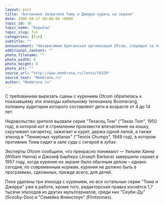 ```yaml
---
layout: post
title: "Англичане запретили Тому и Джерри курить на экране"
date: 2006-08-27 00:00:00 +0000
topic_id: 10
topic_name: "Курьёзы"
topic_slug: fun
categories: [fun]
subtitle: ""
announcement: "Независимая британская организация Ofcom, следящая за порядком в медийном пространстве, реагируя на жалобу зрителя, запретила курить на экране мультипликационным персонажам из сериала \"Том и Джерри\" (Tom and Jerry)."
additional_content: ""
photo_filename: ""
photo_width: 0
photo_height: 0
photo_alt: ""
source_url: "http://www.membrana.ru/lenta/?6329"
source_text: "Membrana.ru"
author: "Membrana.ru"
---
```

С требованием вырезать сцены с курением Ofcom обратилась к показавшему эти эпизоды кабельному телеканалу Boomerang, половину аудитории которого составляют дети в возрасте от 4 до 14 лет.

Недовольство зрителя вызвали серия "Техасец Том" ("Texas Tom", 1950 год), в которой кот в стремлении произвести впечатление на кошку, скручивает сигаретку, зажигает и курит, держа одной лапой, а также эпизод в "Теннисных чурбанах" ("Tennis Chumps", 1949 год), в котором противник Тома сидит в зале суда с сигарой в зубах.

Эксперты Ofcom сообщили, что прекрасно понимают — Уильям Ханна (William Hanna) и Джозеф Барбера (Joseph Barbera) завершили сериал в 1957 году, когда курение на экране было обычным делом – однако сегодня, по современным нормам, курения не должно быть в программах, сделанных, прежде всего, для детей.

Пока удалены три эпизода с курением, но все остальные серии "Тома и Джерри" уже в работе, кроме того, редакторская правка коснётся 1,7 тысячи эпизодов из других мультсериалов, среди них "Скуби-Ду" (Scooby-Doo) и "Семейка Флинстоун" (Flintstones).
